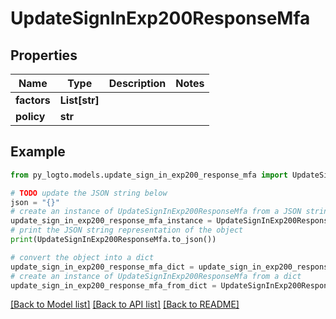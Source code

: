 # UpdateSignInExp200ResponseMfa


## Properties

Name | Type | Description | Notes
------------ | ------------- | ------------- | -------------
**factors** | **List[str]** |  | 
**policy** | **str** |  | 

## Example

```python
from py_logto.models.update_sign_in_exp200_response_mfa import UpdateSignInExp200ResponseMfa

# TODO update the JSON string below
json = "{}"
# create an instance of UpdateSignInExp200ResponseMfa from a JSON string
update_sign_in_exp200_response_mfa_instance = UpdateSignInExp200ResponseMfa.from_json(json)
# print the JSON string representation of the object
print(UpdateSignInExp200ResponseMfa.to_json())

# convert the object into a dict
update_sign_in_exp200_response_mfa_dict = update_sign_in_exp200_response_mfa_instance.to_dict()
# create an instance of UpdateSignInExp200ResponseMfa from a dict
update_sign_in_exp200_response_mfa_from_dict = UpdateSignInExp200ResponseMfa.from_dict(update_sign_in_exp200_response_mfa_dict)
```
[[Back to Model list]](../README.md#documentation-for-models) [[Back to API list]](../README.md#documentation-for-api-endpoints) [[Back to README]](../README.md)


